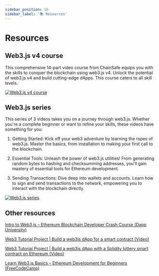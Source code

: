 ```yaml
---
sidebar_position: 16
sidebar_label: '📚 Resources'
---
```

# Resources

## Web3.js v4 course

This comprehensive 14-part video course from ChainSafe equips you with the skills to conquer the blockchain using web3.js v4. Unlock the potential of web3.js v4 and build cutting-edge dApps. This course caters to all skill levels.

[![Web3.js v4 course](https://img.youtube.com/vi/3ZO_t-Kyr1g/0.jpg)](https://www.youtube.com/watch?v=3ZO_t-Kyr1g&list=PLPn3rQCo3XrP4LbQcOyyHQR8McV7w3HZT)


## Web3.js series

This series of 3 videos takes you on a journey through web3.js. Whether you're a complete beginner or want to refine your skills, these videos have something for you:

1. Getting Started: Kick off your web3 adventure by learning the ropes of web3.js. Master the basics, from installation to making your first call to the blockchain.

2. Essential Tools: Unleash the power of web3.js utilities! From generating random bytes to hashing and checksumming addresses, you'll gain mastery of essential tools for Ethereum development.

3. Sending Transactions: Dive deep into wallets and accounts. Learn how to sign and send transactions to the network, empowering you to interact with the blockchain directly.

[![Web3.js series](https://img.youtube.com/vi/BQ_bDH91S4k/0.jpg)](https://www.youtube.com/watch?v=BQ_bDH91S4k&list=PLPn3rQCo3XrNf__8irs4-MjMt4fJqW2I_)

## Other resources

[Intro to Web3.js – Ethereum Blockchain Developer Crash Course (Dapp University)](https://www.dappuniversity.com/articles/web3-js-intro)

[Web3 Tutorial Project | Build a web3js dApp for a smart contract (Video)](https://www.youtube.com/watch?v=Qu6GloG0dQk)

[Web3 Tutorial Project | Build a web3js dApp with a Solidity lottery smart contract on Ethereum (Video)](https://www.youtube.com/watch?v=8ElPDw0laIo)

[Learn Web3.js Basics – Ethereum Development for Beginners (FreeCodeCamp)](https://www.freecodecamp.org/news/learn-web3js-basics/)






